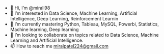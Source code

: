 - 👋 Hi, I’m @mirall98
- 👀 I’m interested in Data Science, Machine Learning, Artificial Intelligence, Deep Learning, Reinforcement Learnin
- 🌱 I’m currently mastering Python, Tableau, MySQL, Powerbi, Statistics, Machine learning, Deep learning
- 💞️ I’m looking to collaborate on topics related to Data Science, Machine Learning and Artificial Intelligence.
- 📫 How to reach me miralpatel224@gmail.com
  


<!---
mirall98/mirall98 is a ✨ special ✨ repository because its `README.md` (this file) appears on your GitHub profile.
You can click the Preview link to take a look at your changes.
--->
